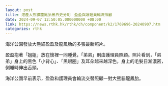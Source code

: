 ```yaml
---
layout: post
title: 港產大熊貓龍鳳胎黑白更分明　盈盈與護理員輪流照顧
date: 2024-09-07 12:50:05.000000000 +08:00
link: https://news.rthk.hk/rthk/ch/component/k2/1769696-20240907.htm
categories: rthk
---
```


海洋公園發放大熊貓盈盈及龍鳳胎的多張最新照片。

盈盈抱著「姐姐」放在懷裡一同睡覺，「弟弟」則由護理員照顧。照片看到，「弟弟」身上的黑色「小背心」、「黑眼圈」及耳朵越來越深色，身上的毛髮日漸濃密，側睡時伸出舌頭。

海洋公園早前表示，盈盈和護理員會輪流交替照顧一對大熊貓龍鳳胎。
